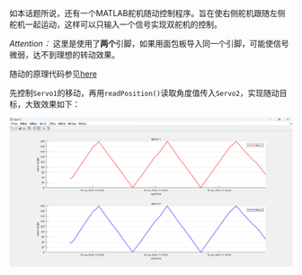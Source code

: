如本话题所说，还有一个MATLAB舵机随动控制程序。旨在使右侧舵机跟随左侧舵机一起运动，这样可以只输入一个信号实现双舵机的控制。

*Attention：* 这里是使用了**两个**引脚，如果用面包板导入同一个引脚，可能使信号微弱，达不到理想的转动效果。

随动的原理代码参见[here](../MATLAB_Servo_Follower_Control.m)

先控制`Servo1`的移动，再用`readPosition()`读取角度值传入`Servo2`，实现随动目标，大致效果如下：

![Insert Error!](../Images/follow.png)
